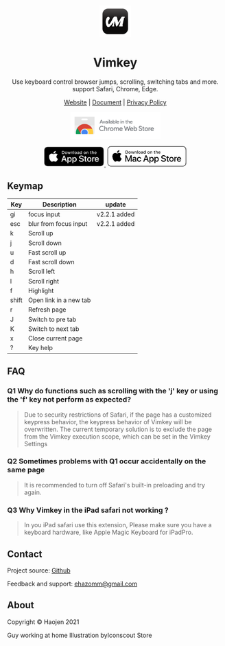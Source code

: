 
<p align="center">
  <img src="https://github.com/Haojen/vimkey/blob/main/src/assets/logo.png" width="74px">
</p>
<h1 align="center"> 
  <strong>Vimkey</strong>
</h1> 
<p align="center">
  Use keyboard control browser jumps, scrolling, switching tabs and more. support Safari, Chrome, Edge.
</p>
<p align="center">
  <a href="https://haojen.github.io/vimkey">Website</a> | <a href="https://haojen.github.io/vimkey/#/support">Document</a> | <a href="https://haojen.github.io/vimkey/#/privacy">Privacy Policy</a>
</p>

<p align="center">
<a href="https://chrome.google.com/webstore/detail/vimkey/eeeandejdamjifbgmmmmonggidbccnnj">
    <img src="src/assets/chrome-webstore.svg" width="210">
</a>
</p>

<p align="center">
<a href="https://itunes.apple.com/app/id1585682577">
    <img src="src/assets/Download_on_the_App_Store_Badge_US-UK_RGB_blk_092917.svg" width="140">
</a>
<a href="https://itunes.apple.com/app/id1585682577" class="ml-6">
    <img src="src/assets/Download_on_the_Mac_App_Store_Badge_US-UK_RGB_wht_092917.svg" width="184" style="margin-left: 4px;">
</a>
</p>

## Keymap

| Key   | Description             | update       |
|-------|-------------------------|--------------|
| gi    | focus input             | v2.2.1 added |
| esc   | blur from focus input   | v2.2.1 added |
| k     | Scroll up               |
| j     | Scroll down             |
| u     | Fast scroll up          |
| d     | Fast scroll down        |
| h     | Scroll left             |
| l     | Scroll right            |
| f     | Highlight               |
| shift | Open link in a new tab  |
| r     | Refresh page            |
| J     | Switch to pre tab       |
| K     | Switch to next tab      |
| x     | Close current page      |
| ?     | Key help                |

## FAQ
### Q1 Why do functions such as scrolling with the 'j' key or using the 'f' key not perform as expected?
> Due to security restrictions of Safari, if the page has a customized keypress behavior, the keypress behavior of Vimkey will be overwritten.
> The current temporary solution is to exclude the page from the Vimkey execution scope, which can be set in the Vimkey Settings

### Q2 Sometimes problems with Q1 occur accidentally on the same page
> It is recommended to turn off Safari's built-in preloading and try again.


### Q3 Why Vimkey in the iPad safari not working ?
> In you iPad safari use this extension, 
> Please make sure you have a keyboard hardware, like Apple Magic Keyboard for iPadPro.


## Contact
Project source: [Github](https://github.com/haojen/vimkey)

Feedback and support: <a href="mailto:ehazomm@gmail.com">ehazomm@gmail.com</a>

## About
Copyright © Haojen 2021

Guy working at home Illustration byIconscout Store
